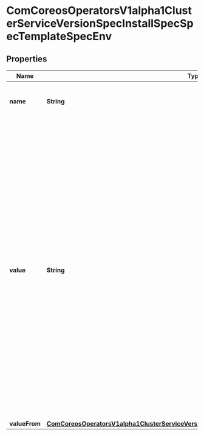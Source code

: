 
# ComCoreosOperatorsV1alpha1ClusterServiceVersionSpecInstallSpecSpecTemplateSpecEnv

## Properties
Name | Type | Description | Notes
------------ | ------------- | ------------- | -------------
**name** | **String** | Name of the environment variable. Must be a C_IDENTIFIER. | 
**value** | **String** | Variable references $(VAR_NAME) are expanded using the previous defined environment variables in the container and any service environment variables. If a variable cannot be resolved, the reference in the input string will be unchanged. The $(VAR_NAME) syntax can be escaped with a double $$, ie: $$(VAR_NAME). Escaped references will never be expanded, regardless of whether the variable exists or not. Defaults to \&quot;\&quot;. |  [optional]
**valueFrom** | [**ComCoreosOperatorsV1alpha1ClusterServiceVersionSpecInstallSpecSpecTemplateSpecValueFrom**](ComCoreosOperatorsV1alpha1ClusterServiceVersionSpecInstallSpecSpecTemplateSpecValueFrom.md) |  |  [optional]



